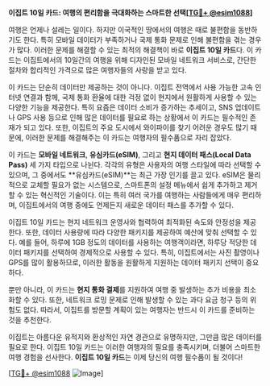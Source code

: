 **이집트 10일 카드: 여행의 편리함을 극대화하는 스마트한 선택[[TG💪+ @esim1088](https://t.me/s/esim1088)]**

여행은 언제나 설레는 일이다. 하지만 이국적인 땅에서의 여행은 때로 불편함을 동반하기도 한다. 특히 모바일 데이터가 부족하거나 국제 통화 문제로 인해 불편함을 겪는 경우가 많다. 이러한 문제를 해결할 수 있는 최적의 해결책이 바로 **이집트 10일 카드**다. 이 카드는 이집트에서의 10일간의 여행을 위해 디자인된 모바일 네트워크 서비스로, 간단한 절차와 합리적인 가격으로 많은 여행자들의 사랑을 받고 있다.

이 카드는 단순히 데이터만 제공하는 것이 아니다. 이집트 전역에서 사용 가능한 고속 인터넷 연결과 함께, 국제 통화 환율에 대한 걱정 없이 현지에서 원활하게 사용할 수 있는 다양한 기능을 제공한다. 특히 요즘은 데이터 소비가 증가하는 추세이고, SNS 업데이트나 GPS 사용 등으로 인해 많은 데이터를 필요로 하는 상황에서 이 카드는 필수적인 존재가 되고 있다. 또한, 이집트의 주요 도시에서 와이파이를 찾기 어려운 경우도 많기 때문에, 이러한 문제를 해결해주는 이 카드는 여행자의 필수품으로 자리 잡았다.

이 카드는 **모바일 네트워크**, **유심카드(eSIM)**, 그리고 **현지 데이터 패스(Local Data Pass)** 세 가지 타입으로 나뉜다. 각각의 유형은 사용자의 여행 스타일에 따라 선택할 수 있으며, 그 중에서도 **유심카드(eSIM)**는 최근 가장 인기를 끌고 있다. eSIM은 물리적으로 교체할 필요가 없는 시스템으로, 스마트폰의 설정 메뉴에서 쉽게 추가하고 제거할 수 있는 혁신적인 기술이다. 이는 특히 여러 국가를 여행하는 사람들에게 매우 편리하며, 이집트에서의 여행 중에도 언제든지 새로운 데이터 패스를 추가할 수 있다.

이집트 10일 카드는 현지 네트워크 운영사와 협력하여 최적화된 속도와 안정성을 제공한다. 또한, 데이터 사용량에 따라 다양한 패키지를 제공하여 예산에 맞춰 선택할 수 있다. 예를 들어, 하루에 1GB 정도의 데이터를 사용하는 여행객이라면, 하루당 적당한 데이터 패키지를 선택하여 경제적으로 사용할 수 있다. 특히, 이집트에서는 사진 촬영이나 GPS를 많이 활용하므로, 이러한 활동을 원활하게 지원하는 데이터 패키지 선택이 중요하다.

뿐만 아니라, 이 카드는 **현지 통화 결제**를 지원하여 여행 중 발생하는 추가 비용을 최소화할 수 있다. 또한, 네트워크 로밍 문제로 인해 발생할 수 있는 과다 요금 청구 등의 위험도 없다. 따라서, 이집트를 방문할 계획이 있는 여행자는 반드시 이 카드를 준비하는 것을 추천한다.

이집트는 아름다운 유적지와 환상적인 자연 경관으로 유명하지만, 그만큼 많은 데이터를 필요로 한다. 이집트 10일 카드는 이러한 여행자의 필요를 충족시키며, 더불어 스마트한 여행 경험을 선사한다. **이집트 10일 카드**는 이제 당신의 여행 필수품이 될 것이다!

[[TG💪+ @esim1088](https://t.me/s/esim1088) ![Image](https://i.postimg.cc/Y0z9fWf4/image.png)]